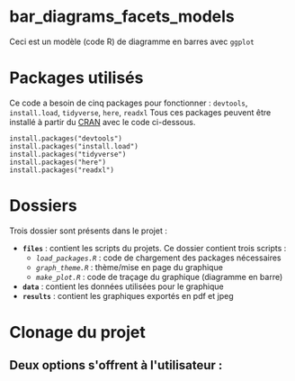 # bar_diagrams_facets_models
Ceci est un modèle (code R) de diagramme en barres avec `ggplot`

# Packages utilisés
Ce code a besoin de cinq packages pour fonctionner : `devtools`, `install.load`, `tidyverse`, `here`, `readxl`
Tous ces packages peuvent être installé à partir du [CRAN](https://cran.r-project.org/web/packages/available_packages_by_name.html) avec le code ci-dessous.
```
install.packages("devtools")
install.packages("install.load")
install.packages("tidyverse")
install.packages("here")
install.packages("readxl")
```

# Dossiers
Trois dossier sont présents dans le projet : 
- **`files`** : contient les scripts du projets. Ce dossier contient trois scripts :
  - *`load_packages.R`* : code de chargement des packages nécessaires
  - *`graph_theme.R`* : thème/mise en page du graphique
  - *`make_plot.R`* : code de traçage du graphique (diagramme en barre)
- **`data`** : contient les données utilisées pour le graphique
- **`results`** : contient les graphiques exportés en pdf et jpeg

# Clonage du projet
Deux options s'offrent à l'utilisateur :
- 

